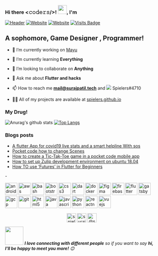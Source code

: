 ### Hi there <𝚌𝚘𝚍𝚎𝚛𝚜/>! <img src="https://github.com/TheDudeThatCode/TheDudeThatCode/blob/master/Assets/Hi.gif" width="29px">, I'm 
[![Header](https://github.com/spielers/spielers/blob/master/into.gif)](https://spielers.github.io)
[![Website](https://img.shields.io/website?label=Surajpatil.tech&style=for-the-badge&up_color=green&url=https%3A%2F%2Fsurajpatil.tech%2F)](https://surajpatil.tech)
[![Website](https://img.shields.io/badge/linkedin-%230077B5.svg?&style=for-the-badge&logo=linkedin&logoColor=white)](https://https://www.linkedin.com/in/surajpatil-me/)
[![Visits Badge](https://badges.pufler.dev/visits/spielers/spielers)](https://badges.pufler.dev)

## A sophomore, Game Designer , Programmer!

- 🔭 I’m currently working on [Mayu](https://github.com/Project-Krida/)

- 🌱 I’m currently learning **Everything**

- 👯 I’m looking to collaborate on **Anything**

- 💬 Ask me about **Flutter and hacks**

- 📫 How to reach me **mail@surajpatil.tech** and <img src="https://img.shields.io/badge/discord-%237289DA.svg?&style=for-the-badge&logo=discord&logoColor=white"/> Spielers#4710

- 👨‍💻 All of my projects are available at [spielers.github.io](https://spielers.github.io)



### My Drug!
![Anurag's github stats](https://github-readme-stats.spielers.vercel.app/api?username=spielers&show_icons=true&theme=chartreuse-dark)
[![Top Langs](https://github-readme-stats.spielers.vercel.app/api/top-langs/?username=spielers&layout=compact&theme=chartreuse-dark)](https://github.com/anuraghazra/github-readme-stats)

### Blogs posts
<!-- BLOG-POST-LIST:START -->
- [A flutter App for covid19 live stats and a smart helpline With sos](https://dev.to/spielers/placeholder-title-1k1o)
- [Pocket code how to change Scenes](https://medium.com/@spielers/pocket-code-how-to-change-scenes-f8c08a60bb3c?source=rss-298cb293300b------2)
- [How to create a Tic-Tak-Toe game in a pocket code mobile app](https://medium.com/@spielers/how-to-create-a-tic-tak-toe-game-in-a-pocket-code-mobile-app-d101024cc441?source=rss-298cb293300b------2)
- [How to set up Zulip development environment on ubuntu 18.04](https://medium.com/@spielers/how-to-set-up-zulip-development-environment-on-ubuntu-18-04-7a3b8adbb423?source=rss-298cb293300b------2)
- [How TO use ‘Futures’ in Flutter for Beginners](https://medium.com/@spielers/how-to-use-futures-in-flutter-for-beginners-886abc5a0dd6?source=rss-298cb293300b------2)
<!-- BLOG-POST-LIST:END -->

-<p align="left"><img src="https://devicons.github.io/devicon/devicon.git/icons/android/android-original-wordmark.svg" alt="android" width="40" height="40"/> <img src="https://devicons.github.io/devicon/devicon.git/icons/amazonwebservices/amazonwebservices-original-wordmark.svg" alt="aws" width="40" height="40"/> <img src="https://www.vectorlogo.zone/logos/gnu_bash/gnu_bash-icon.svg" alt="bash" width="40" height="40"/> <img src="https://devicons.github.io/devicon/devicon.git/icons/bootstrap/bootstrap-plain.svg" alt="bootstrap" width="40" height="40"/> <img src="https://devicons.github.io/devicon/devicon.git/icons/css3/css3-original-wordmark.svg" alt="css3" width="40" height="40"/> <img src="https://www.vectorlogo.zone/logos/dartlang/dartlang-icon.svg" alt="dart" width="40" height="40"/> <img src="https://devicons.github.io/devicon/devicon.git/icons/docker/docker-original-wordmark.svg" alt="docker" width="40" height="40"/> <img src="https://www.vectorlogo.zone/logos/figma/figma-icon.svg" alt="figma" width="40" height="40"/> <img src="https://www.vectorlogo.zone/logos/firebase/firebase-icon.svg" alt="firebase" width="40" height="40"/> <img src="https://www.vectorlogo.zone/logos/flutterio/flutterio-icon.svg" alt="flutter" width="40" height="40"/> <img src="https://www.vectorlogo.zone/logos/gatsbyjs/gatsbyjs-icon.svg" alt="gatsby" width="40" height="40"/> <img src="https://www.vectorlogo.zone/logos/google_cloud/google_cloud-icon.svg" alt="gcp" width="40" height="40"/> <img src="https://www.vectorlogo.zone/logos/git-scm/git-scm-icon.svg" alt="git" width="40" height="40"/> <img src="https://devicons.github.io/devicon/devicon.git/icons/html5/html5-original-wordmark.svg" alt="html5" width="40" height="40"/> <img src="https://devicons.github.io/devicon/devicon.git/icons/java/java-original-wordmark.svg" alt="java" width="40" height="40"/> <img src="https://devicons.github.io/devicon/devicon.git/icons/javascript/javascript-original.svg" alt="javascript" width="40" height="40"/> <img src="https://devicons.github.io/devicon/devicon.git/icons/python/python-original.svg" alt="python" width="40" height="40"/> <img src="https://reactnative.dev/img/header_logo.svg" alt="reactnative" width="40" height="40"/> <img src="https://devicons.github.io/devicon/devicon.git/icons/vuejs/vuejs-original-wordmark.svg" alt="vuejs" width="40" height="40"/></p>


<p align="center">
<a href="https://dev.to/spielers" target="blank"><img align="center" src="https://cdn.jsdelivr.net/npm/simple-icons@3.0.1/icons/dev-dot-to.svg" alt="spielers" height="30" width="30" /></a>
<a href="https://linkedin.com/in/surajpatil-me/" target="blank"><img align="center" src="https://cdn.jsdelivr.net/npm/simple-icons@3.0.1/icons/linkedin.svg" alt="surajpatil-me/" height="30" width="30" /></a>
<a href="https://medium.com/@spielers" target="blank"><img align="center" src="https://cdn.jsdelivr.net/npm/simple-icons@3.0.1/icons/medium.svg" alt="@spielers" height="30" width="30" /></a>
</p>


<img src="https://media.giphy.com/media/LnQjpWaON8nhr21vNW/giphy.gif" width="60"> <em><b>I love connecting with different people</b> so if you want to say <b>hi, I'll be happy to meet you more!</b> 😊</em>

